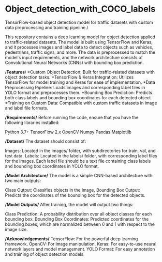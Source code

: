 # Object_detection_with_COCO_labels
TensorFlow-based object detection model for traffic datasets with custom data preprocessing and training pipeline./

This repository contains a deep learning model for object detection applied to traffic-related datasets. The model is built using TensorFlow and Keras, and it processes images and label data to detect objects such as vehicles, pedestrians, traffic signs, and more. The data is preprocessed to match the model's input requirements, and the network architecture consists of Convolutional Neural Networks (CNNs) with bounding box prediction.

/**Features**/
*Custom Object Detection: Built for traffic-related datasets with object detection tasks.
*TensorFlow & Keras Integration: Utilizes TensorFlow for model training and Keras for ease of implementation.
*Data Preprocessing Pipeline: Loads images and corresponding label files in YOLO format and preprocesses them.
*Bounding Box Prediction: Predicts both class labels and bounding box coordinates for each detected object.
*Training on Custom Data: Compatible with custom traffic datasets in image and label file formats.

**/Requirements/**
Before running the code, ensure that you have the following libraries installed:

Python 3.7+
TensorFlow 2.x
OpenCV
Numpy
Pandas
Matplotlib

**/Dataset/**
The dataset should consist of:

Images: Located in the images/ folder, with subdirectories for train, val, and test data.
Labels: Located in the labels/ folder, with corresponding label files for the images. Each label file should be a text file containing class labels and bounding box coordinates in YOLO format.

**/Model Architecture/**
The model is a simple CNN-based architecture with two main outputs:

Class Output: Classifies objects in the image.
Bounding Box Output: Predicts the coordinates of the bounding box for the detected objects.

**/Model Outputs/**
After training, the model will output two things:

Class Prediction: A probability distribution over all object classes for each bounding box.
Bounding Box Coordinates: Predicted coordinates for the bounding boxes, which are normalized between 0 and 1 with respect to the image size.

**/Acknowledgements/**
TensorFlow: For the powerful deep learning framework.
OpenCV: For image manipulation.
Keras: For easy-to-use neural network layers and model management.
YOLO Format: For easy annotation and training of object detection models.
